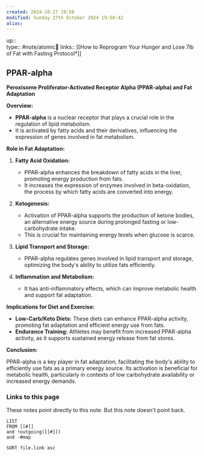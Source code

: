 ```yaml
---
created: 2024-10-27 19:58 
modified: Sunday 27th October 2024 19:58:42
alias: 
---
```

up::  
type:: #note/atomic🌳 
links:: [[How to Reprogram Your Hunger and Lose 7lb of Fat with Fasting Protocol*]]
## PPAR-alpha

**Peroxisome Proliferator-Activated Receptor Alpha (PPAR-alpha) and Fat Adaptation**

**Overview:**

- **PPAR-alpha** is a nuclear receptor that plays a crucial role in the regulation of lipid metabolism.
- It is activated by fatty acids and their derivatives, influencing the expression of genes involved in fat metabolism.

**Role in Fat Adaptation:**

1. **Fatty Acid Oxidation:**
   - PPAR-alpha enhances the breakdown of fatty acids in the liver, promoting energy production from fats.
   - It increases the expression of enzymes involved in beta-oxidation, the process by which fatty acids are converted into energy.

2. **Ketogenesis:**
   - Activation of PPAR-alpha supports the production of ketone bodies, an alternative energy source during prolonged fasting or low-carbohydrate intake.
   - This is crucial for maintaining energy levels when glucose is scarce.

3. **Lipid Transport and Storage:**
   - PPAR-alpha regulates genes involved in lipid transport and storage, optimizing the body's ability to utilize fats efficiently.

4. **Inflammation and Metabolism:**
   - It has anti-inflammatory effects, which can improve metabolic health and support fat adaptation.

**Implications for Diet and Exercise:**

- **Low-Carb/Keto Diets:** These diets can enhance PPAR-alpha activity, promoting fat adaptation and efficient energy use from fats.
- **Endurance Training:** Athletes may benefit from increased PPAR-alpha activity, as it supports sustained energy release from fat stores.

**Conclusion:**

PPAR-alpha is a key player in fat adaptation, facilitating the body's ability to efficiently use fats as a primary energy source. Its activation is beneficial for metabolic health, particularly in contexts of low carbohydrate availability or increased energy demands.
### Links to this page
These notes point directly to this note. But this note doesn't point back.
```dataview
LIST
FROM [[#]]
and !outgoing([[#]])
and -#map

SORT file.link asc
```



